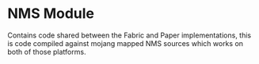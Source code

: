 # NMS Module

Contains code shared between the Fabric and Paper implementations, this is code compiled against mojang mapped NMS sources which works on
both of those platforms.